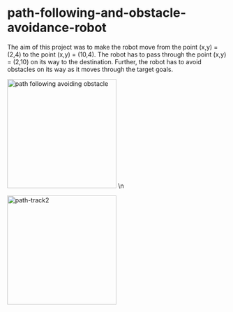 # path-following-and-obstacle-avoidance-robot
The aim of this project was to make the robot move from the point (x,y) = (2,4) to the point (x,y) = (10,4). The robot has to pass through the point (x,y) = (2,10) on its way to the destination. Further, the robot has to avoid obstacles on its way as it moves through the target goals.








<img width="250" alt="path following avoiding obstacle" src="https://github.com/ANKITSINGH47/path-following-and-obstacle-avoidance-robot/assets/47277960/c1c1da18-e567-481d-a0d6-9a68c172c6c4"> \n
























<img width="250" alt="path-track2" src="https://github.com/ANKITSINGH47/path-following-and-obstacle-avoidance-robot/assets/47277960/be3cff71-22ee-4727-b7ce-144b8a878781">


